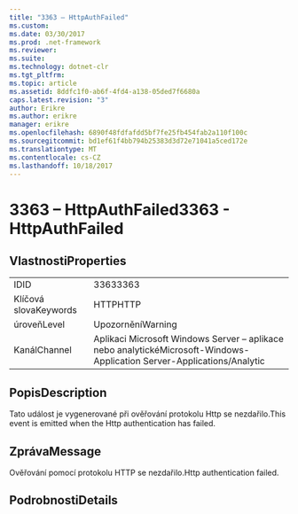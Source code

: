 ```yaml
---
title: "3363 – HttpAuthFailed"
ms.custom: 
ms.date: 03/30/2017
ms.prod: .net-framework
ms.reviewer: 
ms.suite: 
ms.technology: dotnet-clr
ms.tgt_pltfrm: 
ms.topic: article
ms.assetid: 8ddfc1f0-ab6f-4fd4-a138-05ded7f6680a
caps.latest.revision: "3"
author: Erikre
ms.author: erikre
manager: erikre
ms.openlocfilehash: 6890f48fdfafdd5bf7fe25fb454fab2a110f100c
ms.sourcegitcommit: bd1ef61f4bb794b25383d3d72e71041a5ced172e
ms.translationtype: MT
ms.contentlocale: cs-CZ
ms.lasthandoff: 10/18/2017
---
```

# <a name="3363---httpauthfailed"></a><span data-ttu-id="65766-102">3363 – HttpAuthFailed</span><span class="sxs-lookup"><span data-stu-id="65766-102">3363 - HttpAuthFailed</span></span>
## <a name="properties"></a><span data-ttu-id="65766-103">Vlastnosti</span><span class="sxs-lookup"><span data-stu-id="65766-103">Properties</span></span>  
  
|||  
|-|-|  
|<span data-ttu-id="65766-104">ID</span><span class="sxs-lookup"><span data-stu-id="65766-104">ID</span></span>|<span data-ttu-id="65766-105">3363</span><span class="sxs-lookup"><span data-stu-id="65766-105">3363</span></span>|  
|<span data-ttu-id="65766-106">Klíčová slova</span><span class="sxs-lookup"><span data-stu-id="65766-106">Keywords</span></span>|<span data-ttu-id="65766-107">HTTP</span><span class="sxs-lookup"><span data-stu-id="65766-107">HTTP</span></span>|  
|<span data-ttu-id="65766-108">úroveň</span><span class="sxs-lookup"><span data-stu-id="65766-108">Level</span></span>|<span data-ttu-id="65766-109">Upozornění</span><span class="sxs-lookup"><span data-stu-id="65766-109">Warning</span></span>|  
|<span data-ttu-id="65766-110">Kanál</span><span class="sxs-lookup"><span data-stu-id="65766-110">Channel</span></span>|<span data-ttu-id="65766-111">Aplikaci Microsoft Windows Server – aplikace nebo analytické</span><span class="sxs-lookup"><span data-stu-id="65766-111">Microsoft-Windows-Application Server-Applications/Analytic</span></span>|  
  
## <a name="description"></a><span data-ttu-id="65766-112">Popis</span><span class="sxs-lookup"><span data-stu-id="65766-112">Description</span></span>  
 <span data-ttu-id="65766-113">Tato událost je vygenerované při ověřování protokolu Http se nezdařilo.</span><span class="sxs-lookup"><span data-stu-id="65766-113">This event is emitted when the Http authentication has failed.</span></span>  
  
## <a name="message"></a><span data-ttu-id="65766-114">Zpráva</span><span class="sxs-lookup"><span data-stu-id="65766-114">Message</span></span>  
 <span data-ttu-id="65766-115">Ověřování pomocí protokolu HTTP se nezdařilo.</span><span class="sxs-lookup"><span data-stu-id="65766-115">Http authentication failed.</span></span>  
  
## <a name="details"></a><span data-ttu-id="65766-116">Podrobnosti</span><span class="sxs-lookup"><span data-stu-id="65766-116">Details</span></span>
